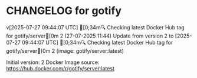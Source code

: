 CHANGELOG for gotify
===================
v[2025-07-27 09:44:07 UTC] [0;34m🔍 Checking latest Docker Hub tag for gotify/server[0m
2 (27-07-2025 11:44)
    Update from version 2 to [2025-07-27 09:44:07 UTC] [0;34m🔍 Checking latest Docker Hub tag for gotify/server[0m
2 (image: gotify/server:latest)



Initial version: 2
Docker Image source: https://hub.docker.com/r/gotify/server:latest

